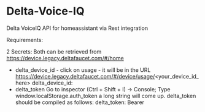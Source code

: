 # Delta-Voice-IQ
Delta VoiceIQ API for homeassistant via Rest integration

Requirements: 

2 Secrets:
Both can be retrieved from https://device.legacy.deltafaucet.com/#/home

* delta_device_id - click on usage - it will be in the URL https://device.legacy.deltafaucet.com/#/device/usage/<your_device_id_here>
    delta_device_id: <your device id>
* delta_token 
    Go to inspector (Ctrl + Shift + I) -> Console;
    Type window.localStorage.auth_token a long string will come up. delta_token should be compiled as follows: 
       delta_token: Bearer <the string from above without quoted>
